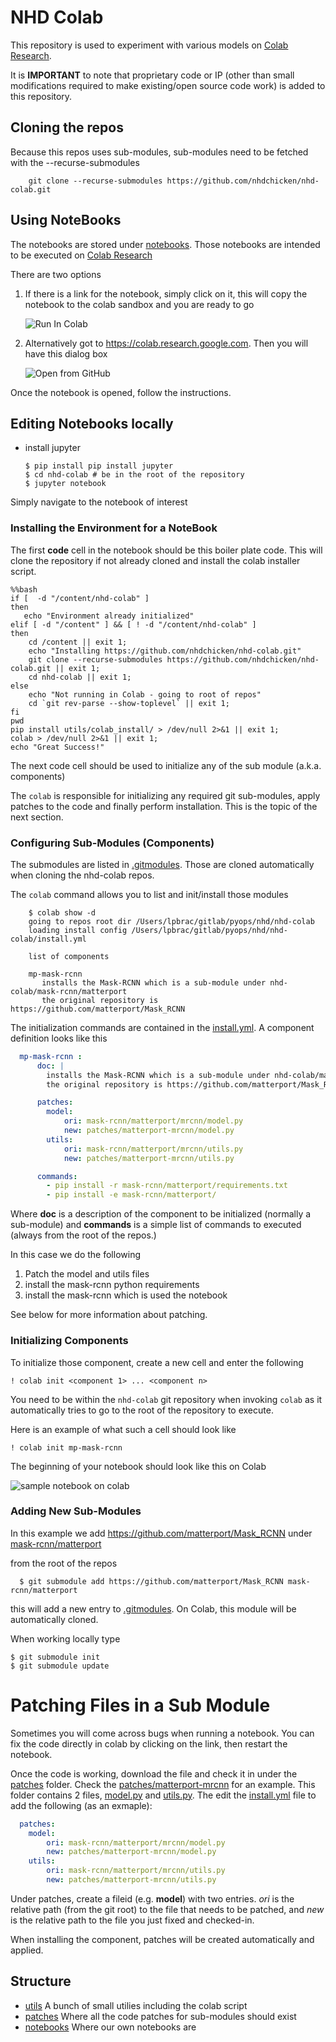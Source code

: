 # NHD Colab

This repository is used to experiment with various models on 
[Colab Research](https://colab.research.google.com/). 

It is **IMPORTANT** to note that proprietary code or IP
(other than small modifications required to make existing/open source code work)
is added to this repository.

## Cloning the repos

Because this repos uses sub-modules, sub-modules need to be fetched
with the --recurse-submodules

```shell script
    git clone --recurse-submodules https://github.com/nhdchicken/nhd-colab.git
```

## Using NoteBooks 

The notebooks are stored under [notebooks](notebooks). Those notebooks 
are intended to be executed on [Colab Research](https://colab.research.google.com/)

There are two options

1. If there is a link for the notebook, simply click on it, this will copy
   the notebook to the colab sandbox and you are ready to go

    ![Run In Colab](images/run-in-colab.png)

2. Alternatively got to https://colab.research.google.com. Then you will have this dialog box

    ![Open from GitHub](images/colab-opennd-dialog.png)
    
Once the notebook is opened, follow the instructions.

## Editing Notebooks locally

- install jupyter

    ```shell script
    $ pip install pip install jupyter
    $ cd nhd-colab # be in the root of the repository
    $ jupyter notebook
    ```

Simply navigate to the notebook of interest    

### Installing the Environment for a NoteBook

The first **code** cell in the notebook should be this boiler plate 
code. This will clone the repository if not already
cloned and install the colab installer script.

```shell script
%%bash
if [  -d "/content/nhd-colab" ]
then
   echo "Environment already initialized"
elif [ -d "/content" ] && [ ! -d "/content/nhd-colab" ]
then
    cd /content || exit 1;
    echo "Installing https://github.com/nhdchicken/nhd-colab.git"
    git clone --recurse-submodules https://github.com/nhdchicken/nhd-colab.git || exit 1;
    cd nhd-colab || exit 1;
else
    echo "Not running in Colab - going to root of repos"
    cd `git rev-parse --show-toplevel` || exit 1;
fi
pwd
pip install utils/colab_install/ > /dev/null 2>&1 || exit 1;
colab > /dev/null 2>&1 || exit 1;
echo "Great Success!"
```

The next code cell should be used to initialize any of the sub module (a.k.a. components)

The ``colab`` is responsible for initializing any required git sub-modules, 
apply patches to the code and finally perform installation. This is the topic 
of the next section.

### Configuring Sub-Modules (Components)

The submodules are listed in [.gitmodules](.gitmodules). Those are cloned
automatically when cloning the nhd-colab repos. 

The ``colab`` command allows you to list and init/install those modules 

```shell script
    $ colab show -d
    going to repos root dir /Users/lpbrac/gitlab/pyops/nhd/nhd-colab
    loading install config /Users/lpbrac/gitlab/pyops/nhd/nhd-colab/install.yml

    list of components

    mp-mask-rcnn
       installs the Mask-RCNN which is a sub-module under nhd-colab/mask-rcnn/matterport
       the original repository is https://github.com/matterport/Mask_RCNN
```

The initialization commands are contained in the [install.yml](install.yml). A component 
definition looks like this 

```yaml
  mp-mask-rcnn :
      doc: |
        installs the Mask-RCNN which is a sub-module under nhd-colab/mask-rcnn/matterport
        the original repository is https://github.com/matterport/Mask_RCNN

      patches:
        model:
            ori: mask-rcnn/matterport/mrcnn/model.py
            new: patches/matterport-mrcnn/model.py
        utils:
            ori: mask-rcnn/matterport/mrcnn/utils.py
            new: patches/matterport-mrcnn/utils.py

      commands:
        - pip install -r mask-rcnn/matterport/requirements.txt
        - pip install -e mask-rcnn/matterport/
```

Where **doc** is a description of the component to be initialized (normally a sub-module)
and **commands** is a simple list of commands to executed (always from the root of the 
repos.)

In this case we do the following

1. Patch the model and utils files
1. install the mask-rcnn python requirements
2. install the mask-rcnn which is used the notebook

See below for more information about patching. 

### Initializing Components

To initialize those component, create a new cell and enter the following

```shell script
! colab init <component 1> ... <component n>
```

You need to be within the ``nhd-colab`` git repository when invoking ``colab``
as it automatically tries to go to the root of the repository to execute.

Here is an example of what such a cell should look like

```shell script
! colab init mp-mask-rcnn
```

The beginning of your notebook should look like this on Colab

![sample notebook on colab](images/notebook-init.png)

### Adding New Sub-Modules  

In this example we add https://github.com/matterport/Mask_RCNN under 
[mask-rcnn/matterport](mask-rcnn/matterport)

from the root of the repos

```shell script
  $ git submodule add https://github.com/matterport/Mask_RCNN mask-rcnn/matterport
````
this will add a new entry to [.gitmodules](.gitmodules). On Colab, this module 
will be automatically cloned. 

When working locally type

```shell script
$ git submodule init
$ git submodule update
```

# Patching Files in a Sub Module

Sometimes you will come across bugs when running a notebook. You can fix the code directly 
in colab by clicking on the link, then restart the notebook. 

Once the code is working, download the file and check it in under the [patches](patches)
folder. Check the [patches/matterport-mrcnn](patches/matterport-mrcnn) for an example. 
This folder contains 2 files, [model.py](patches/matterport-mrcnn/model.py) and 
[utils.py](patches/matterport-mrcnn/utils.py). The edit the [install.yml](install.yml)
file to add the following (as an exmaple):

```yaml
  patches:
    model:
        ori: mask-rcnn/matterport/mrcnn/model.py
        new: patches/matterport-mrcnn/model.py
    utils:
        ori: mask-rcnn/matterport/mrcnn/utils.py
        new: patches/matterport-mrcnn/utils.py
```

Under patches, create a fileid (e.g. **model**) with two entries. *ori* is the relative
path (from the git root) to the file that needs to be patched, and *new* is the 
relative path to the file you just fixed and checked-in.

When installing the component, patches will be created automatically and applied.

## Structure

- [utils](utils) A bunch of small utilies including the colab script
- [patches](patches) Where all the code patches for sub-modules should exist
- [notebooks](notebooks) Where our own notebooks are 